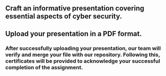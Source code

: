 ## Craft an informative presentation covering essential aspects of cyber security.
## Upload your presentation in a PDF format.

### After successfully uploading your presentation, our team will verify and merge your file with our repository. Following this, certificates will be provided to acknowledge your successful completion of the assignment.
